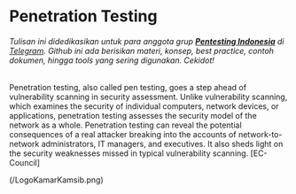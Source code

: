 # Penetration Testing
###### Tulisan ini didedikasikan untuk para anggota grup [**Pentesting Indonesia**](https://t.me/PentestingIndonesia) di [Telegram](https://t.me/KamarKamsib). Github ini ada berisikan materi, konsep, best practice, contoh dokumen, hingga tools yang sering digunakan. Cekidot!

Penetration testing, also called pen testing, goes a step ahead of vulnerability scanning in security assessment. Unlike vulnerability scanning, which examines the security of individual computers, network devices, or applications, penetration testing assesses the security model of the network as a whole. Penetration testing can reveal the potential consequences of a real attacker breaking into the accounts of network-to-network administrators, IT managers, and executives. It also sheds light on the security weaknesses missed in typical vulnerability scanning. [EC-Council]

(/LogoKamarKamsib.png)
